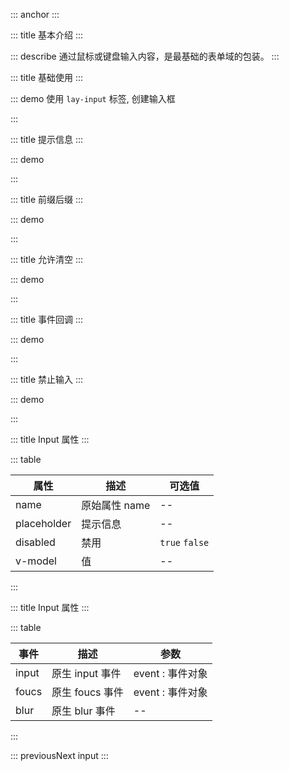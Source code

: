 ::: anchor
:::

::: title 基本介绍
:::

::: describe 通过鼠标或键盘输入内容，是最基础的表单域的包装。
:::

::: title 基础使用
:::

::: demo 使用 `lay-input` 标签, 创建输入框

<template>
  <lay-input v-model="data1"></lay-input>
</template>

<script>
import { ref } from 'vue'

export default {
  setup() {

    const data1 = ref("内容");

    return {
      data1
    }
  }
}
</script>

:::

::: title 提示信息
:::

::: demo

<template>
  <lay-input placeholder="提示信息"></lay-input>
</template>

<script>
import { ref } from 'vue'

export default {
  setup() {

    return {
    }
  }
}
</script>

:::


::: title 前缀后缀
:::

::: demo

<template>
  <lay-input>
    <template #prefix>0</template>
    <template #suffix>0</template>
  </lay-input>
</template>

<script>
import { ref } from 'vue'

export default {
  setup() {

    return {
    }
  }
}
</script>

:::

::: title 允许清空
:::

::: demo

<template>
  <lay-input allow-clear="true" v-model="value1"></lay-input>
</template>

<script>
import { ref } from 'vue'

export default {
  setup() {

    const value1 = ref("内容")

    return {
      value1
    }
  }
}
</script>

:::

::: title 事件回调
:::

::: demo

<template>
  <lay-input v-model="data2" @input="input"></lay-input>
</template>

<script>
import { ref } from 'vue'

export default {
  setup() {

    const data2 = ref("Input 事件");
    const input = function( val ) {
        console.log("当前值:" + val)
    }

    return {
      data2,
      input
    }
  }
}
</script>

:::

::: title 禁止输入
:::

::: demo

<template>
  <lay-input placeholder="禁止输入" :disabled="disabled"></lay-input>
</template>

<script>
import { ref } from 'vue'

export default {
  setup() {

    const disabled = ref(true)

    return {
        disabled
    }
  }
}
</script>

:::

::: title Input 属性
:::

::: table

| 属性        | 描述          | 可选值         |
| ----------- | ------------- | -------------- |
| name        | 原始属性 name | --             |
| placeholder | 提示信息      | --             |
| disabled    | 禁用          | `true` `false` |
| v-model     | 值            | --             |

:::

::: title Input 属性
:::

::: table

| 事件  | 描述            | 参数             |
| ----- | --------------- | ---------------- |
| input | 原生 input 事件 | event : 事件对象 |
| foucs | 原生 foucs 事件 | event : 事件对象 |
| blur  | 原生 blur 事件  | --               |

:::

 

::: previousNext input
:::